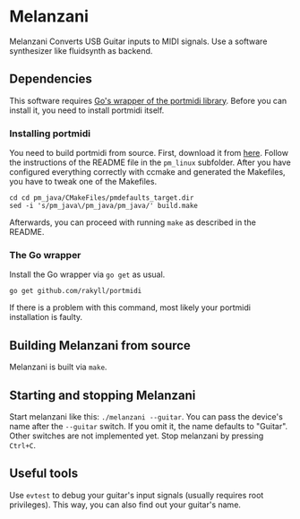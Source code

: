 Melanzani
=========

Melanzani Converts USB Guitar inputs to MIDI signals. Use a software synthesizer like fluidsynth as backend.


Dependencies
------------

This software requires [Go's wrapper of the portmidi library](http://github.com/rakyll/portmidi).
Before you can install it, you need to install portmidi itself.

### Installing portmidi

You need to build portmidi from source. First, download it from [here](http://sourceforge.net/projects/portmedia/files/portmidi/217/portmidi-src-217.zip/download). Follow the instructions of the README file in the `pm_linux` subfolder. After you have configured everything correctly with ccmake and generated the Makefiles, you have to tweak one of the Makefiles.

    cd cd pm_java/CMakeFiles/pmdefaults_target.dir
    sed -i 's/pm_java\/pm_java/pm_java/' build.make

Afterwards, you can proceed with running `make` as described in the README.

### The Go wrapper

Install the Go wrapper via `go get` as usual.

    go get github.com/rakyll/portmidi

If there is a problem with this command, most likely your portmidi installation is faulty.

Building Melanzani from source
------------------------------

Melanzani is built via `make`.


Starting and stopping Melanzani
------------------

Start melanzani like this: `./melanzani --guitar`. You can pass the device's name after the `--guitar` switch. If you omit it, the name defaults to "Guitar". Other switches are not implemented yet. Stop melanzani by pressing `Ctrl+C`.


Useful tools
------------

Use `evtest` to debug your guitar's input signals (usually requires root privileges). This way, you can also find out your guitar's name.

